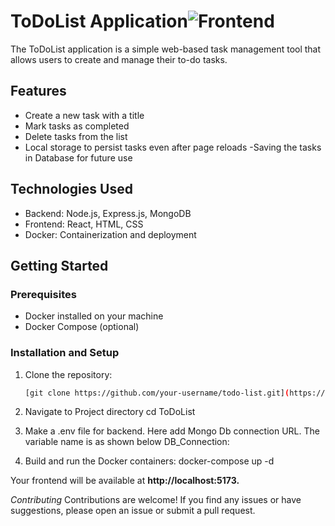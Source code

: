 
# ToDoList Application![Frontend](https://github.com/sheriumair/ToDoList/assets/53410074/d6f3cf06-7347-4578-8eee-6821c2f7791d)


The ToDoList application is a simple web-based task management tool that allows users to create and manage their to-do tasks.

## Features

- Create a new task with a title
- Mark tasks as completed
- Delete tasks from the list
- Local storage to persist tasks even after page reloads
-Saving the tasks in Database for future use

## Technologies Used

- Backend: Node.js, Express.js, MongoDB
- Frontend: React, HTML, CSS
- Docker: Containerization and deployment

## Getting Started

### Prerequisites

- Docker installed on your machine
- Docker Compose (optional)

### Installation and Setup

1. Clone the repository:

   ```bash
   [git clone https://github.com/your-username/todo-list.git](https://github.com/sheriumair/ToDoList.git)

2. Navigate to Project directory
      cd ToDoList

3. Make a .env file for backend. Here add Mongo Db connection URL. The variable name is as shown below
    DB_Connection:

4.  Build and run the Docker containers:
    docker-compose up -d


Your frontend will be available at  **http://localhost:5173.**

_Contributing_
Contributions are welcome! If you find any issues or have suggestions, please open an issue or submit a pull request.



